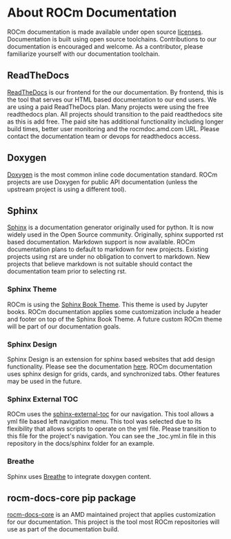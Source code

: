 # About ROCm Documentation

ROCm documentation is made available under open source [licenses](licensing.md). Documentation is built using open source toolchains. Contributions to our documentation is encouraged and welcome. As a contributor, please familiarize yourself with our documentation toolchain.

## ReadTheDocs
[ReadTheDocs](https://docs.readthedocs.io/en/stable/) is our frontend for the our documentation. By frontend, this is the tool that serves our HTML based documentation to our end users. We are using a paid ReadTheDocs plan. Many projects were using the free readthedocs plan. All projects should transition to the paid readthedocs site as this is add free. The paid site has additional functionality including longer build times, better user monitoring and the rocmdoc.amd.com URL. Please contact the documentation team or devops for readthedocs access.

## Doxygen
[Doxygen](https://www.doxygen.nl/) is the most common inline code documentation standard. ROCm projects are use Doxygen for public API documentation (unless the upstream project is using a different tool).

## Sphinx
[Sphinx](https://www.sphinx-doc.org/en/master/) is a documentation generator originally used for python. It is now widely used in the Open Source community. Originally, sphinx supported rst based documentation. Markdown support is now available. ROCm documentation plans to default to markdown for new projects. Existing projects using rst are under no obligation to convert to markdown. New projects that believe markdown is not suitable should contact the documentation team prior to selecting rst.

### Sphinx Theme
ROCm is using the [Sphinx Book Theme](https://sphinx-book-theme.readthedocs.io/en/latest/). This theme is used by Jupyter books. ROCm documentation applies some customization include a header and footer on top of the Sphinx Book Theme. A future custom ROCm theme will be part of our documentation goals.

### Sphinx Design
Sphinx Design is an extension for sphinx based websites that add design functionality. Please see the documentation [here](https://sphinx-design.readthedocs.io/en/latest/index.html). ROCm documentation uses sphinx design for grids, cards,  and synchronized tabs. Other features may be used in the future.

### Sphinx External TOC
ROCm uses the [sphinx-external-toc](https://sphinx-external-toc.readthedocs.io/en/latest/intro.html) for our navigation. This tool allows a yml file based left navigation menu. This tool was selected due to its flexibility that allows scripts to operate on the yml file. Please transition to this file for the project's navigation. You can see the _toc.yml.in file in this repository in the docs/sphinx folder for an example.

### Breathe
Sphinx uses [Breathe](https://www.breathe-doc.org/) to integrate doxygen content. 

## rocm-docs-core pip package
[rocm-docs-core](https://github.com/RadeonOpenCompute/rocm-docs-core) is an AMD maintained project that applies customization for our documentation. This project is the tool most ROCm repositories will use as part of the documentation build. 

